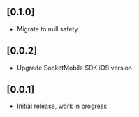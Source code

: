 ## [0.1.0]

* Migrate to null safety

## [0.0.2]

* Upgrade SocketMobile SDK iOS version

## [0.0.1]

* Initial release, work in progress
